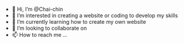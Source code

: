 - 👋 Hi, I’m @Chai-chin
- 👀 I’m interested in creating a website or coding to develop my skills
- 🌱 I’m currently learning how to create my own website
- 💞️ I’m looking to collaborate on 
- 📫 How to reach me ...

<!---
Chai-chin/Chai-chin is a ✨ special ✨ repository because its `README.md` (this file) appears on your GitHub profile.
You can click the Preview link to take a look at your changes.
--->

